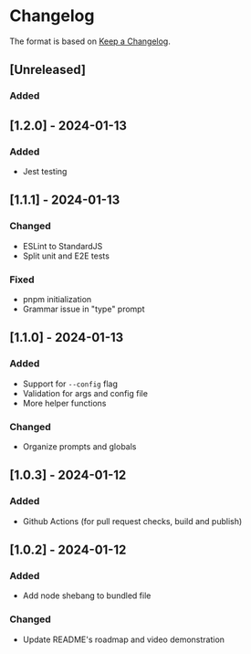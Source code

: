 # Changelog
The format is based on [Keep a Changelog](https://keepachangelog.com/en/1.0.0/).

## [Unreleased]
### Added

## [1.2.0] - 2024-01-13
### Added
- Jest testing

## [1.1.1] - 2024-01-13
### Changed
- ESLint to StandardJS
- Split unit and E2E tests

### Fixed
- pnpm initialization
- Grammar issue in "type" prompt


## [1.1.0] - 2024-01-13
### Added
- Support for `--config` flag
- Validation for args and config file
- More helper functions

### Changed
- Organize prompts and globals

## [1.0.3] - 2024-01-12
### Added
- Github Actions (for pull request checks, build and publish)

## [1.0.2] - 2024-01-12
### Added
- Add node shebang to bundled file

### Changed
- Update README's roadmap and video demonstration